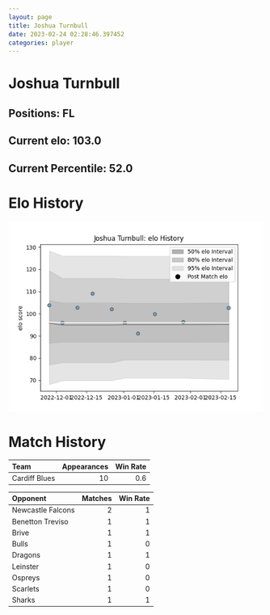```yaml
---  
layout: page  
title: Joshua Turnbull  
date: 2023-02-24 02:28:46.397452  
categories: player  
---
```

# Joshua Turnbull

## Positions: FL

## Current elo: 103.0

## Current Percentile: 52.0

# Elo History


![elo history](history_JoshuaTurnbull.png)
# Match History


| Team          |   Appearances |   Win Rate |
|:--------------|--------------:|-----------:|
| Cardiff Blues |            10 |        0.6 |

| Opponent          |   Matches |   Win Rate |
|:------------------|----------:|-----------:|
| Newcastle Falcons |         2 |          1 |
| Benetton Treviso  |         1 |          1 |
| Brive             |         1 |          1 |
| Bulls             |         1 |          0 |
| Dragons           |         1 |          1 |
| Leinster          |         1 |          0 |
| Ospreys           |         1 |          0 |
| Scarlets          |         1 |          0 |
| Sharks            |         1 |          1 |